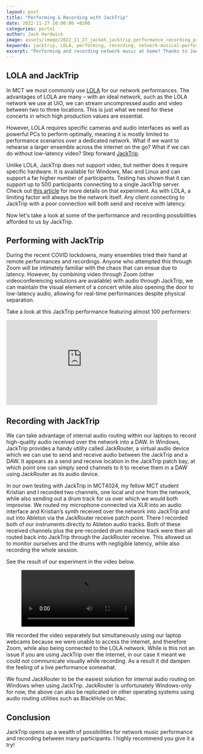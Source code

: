 ```yaml
---
layout: post
title: "Performing & Recording with JackTrip"
date: 2022-11-27 10:00:00 +0200
categories: portal
author: Jack Hardwick
image: assets/image/2022_11_27_jackeh_jacktrip_performance_recording_preview_image.jpg
keywords: jacktrip, LOLA, performing, recording, network-musical-performance
excerpt: "Performing and recording network music at home? Thanks to JackTrip, now you can do it too."
---
```


## LOLA and JackTrip

In MCT we most commonly use [LOLA](https://lola.conts.it/) for our network performances. The advantages of LOLA are many – with an ideal network, such as the LOLA network we use at UiO, we can stream uncompressed audio and video between two to three locations. This is just what we need for these concerts in which high production values are essential.

However, LOLA requires specific cameras and audio interfaces as well as powerful PCs to perform optimally, meaning it is mostly limited to performance scenarios over a dedicated network. What if we want to rehearse a larger ensemble across the internet on the go? What if we can do without low-latency video? Step forward [JackTrip](https://www.jacktrip.org/).

Unlike LOLA, JackTrip does not support video, but neither does it require specific hardware. It is available for Windows, Mac and Linux and can support a far higher number of participants. Testing has shown that it can support up to 500 participants connecting to a single JackTrip server. Check out [this article](https://25ms.org/2020/07/21/scaling-to-254-and-beyond/) for more details on that experiment. As with LOLA, a limiting factor will always be the network itself. Any client connecting to JackTrip with a poor connection will both send and receive with latency.

Now let's take a look at some of the performance and recording possibilities afforded to us by JackTrip.

## Performing with JackTrip

During the recent COVID lockdowns, many ensembles tried their hand at remote performances and recordings. Anyone who attempted this through Zoom will be intimately familiar with the chaos that can ensue due to latency. However, by combining video through Zoom (other videoconferencing solutions are available) with audio through JackTrip, we can maintain the visual element of a concert while also opening the door to low-latency audio, allowing for real-time performances despite physical separation.

Take a look at this JackTrip performance featuring almost 100 performers:

<iframe width="400" height="225" src="https://www.youtube.com/embed/SJgB5QmyDfU" title="YouTube video player" frameborder="0" allow="accelerometer; autoplay; clipboard-write; encrypted-media; gyroscope; picture-in-picture" allowfullscreen></iframe>

## Recording with JackTrip

We can take advantage of internal audio routing within our laptops to record high-quality audio received over the network into a DAW. In Windows, JackTrip provides a handy utility called JackRouter, a virtual audio device which we can use to send and receive audio between the JackTrip and a DAW. It appears as a send and receive location in the JackTrip patch bay, at which point one can simply send channels to it to receive them in a DAW using JackRouter as its audio device.

In our own testing with JackTrip in MCT4024, my fellow MCT student Kristian and I recorded two channels, one local and one from the network, while also sending out a drum track for us over which we would both improvise. We routed my microphone connected via XLR into an audio interface and Kristian’s synth received over the network into JackTrip and out into Ableton via the JackRouter receive patch point. There I recorded both of our instruments directly to Ableton audio tracks. Both of these received channels plus the pre-recorded drum machine track were then all routed back into JackTrip through the JackRouter receive. This allowed us to monitor ourselves and the drums with negligible latency, while also recording the whole session.

See the result of our experiment in the video below. 

<figure style="float: none">
  <video width="auto" controls>
    <source src="https://www.uio.no/english/studies/programmes/mct-master/blog/assets/video/2022_11_28_jackeh_jacktrip_recording_demo.mp4" type='video/mp4'>
  </video>
</figure>

We recorded the video separately but simultaneously using our laptop webcams because we were unable to access the internet, and therefore Zoom, while also being connected to the LOLA network. While is this not an issue if you are using JackTrip over the internet, in our case it meant we could not communicate visually while recording. As a result it did dampen the feeling of a live performance somewhat.

We found JackRouter to be the easiest solution for internal audio routing on Windows when using JackTrip. JackRouter is unfortunately Windows-only for now, the above can also be replicated on other operating systems using audio routing utilities such as BlackHole on Mac.

## Conclusion

JackTrip opens up a wealth of possibilities for network music performance and recording between many participants. I highly recommend you give it a try!